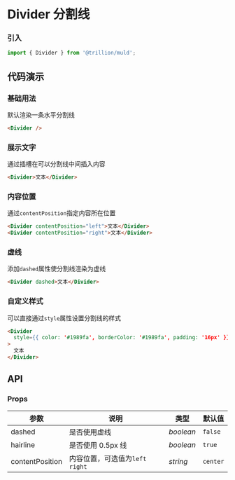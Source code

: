 # Divider 分割线

### 引入

```js
import { Divider } from '@trillion/muld';
```

## 代码演示

### 基础用法

默认渲染一条水平分割线

```html
<Divider />
```

### 展示文字

通过插槽在可以分割线中间插入内容

```html
<Divider>文本</Divider>
```

### 内容位置

通过`contentPosition`指定内容所在位置

```html
<Divider contentPosition="left">文本</Divider>
<Divider contentPosition="right">文本</Divider>
```

### 虚线

添加`dashed`属性使分割线渲染为虚线

```html
<Divider dashed>文本</Divider>
```

### 自定义样式

可以直接通过`style`属性设置分割线的样式

```html
<Divider
  style={{ color: '#1989fa', borderColor: '#1989fa', padding: '16px' }}
>
  文本
</Divider>
```

## API

### Props

| 参数             | 说明                             | 类型      | 默认值   |
| ---------------- | -------------------------------- | --------- | -------- |
| dashed           | 是否使用虚线                     | _boolean_ | `false`  |
| hairline         | 是否使用 0.5px 线                | _boolean_ | `true`   |
| contentPosition | 内容位置，可选值为`left` `right` | _string_  | `center` |